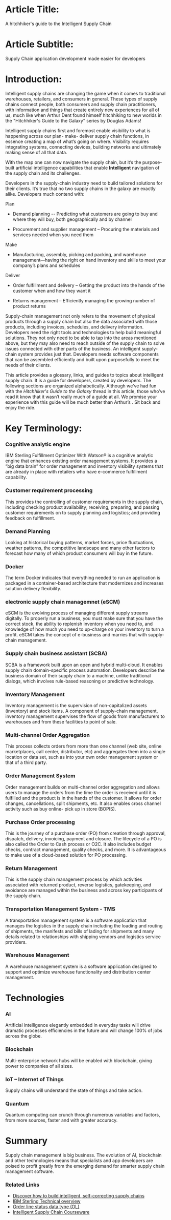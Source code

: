 # Article Title:
A hitchhiker's guide to the Intelligent Supply Chain


# Article Subtitle:
Supply Chain application development made easier for developers


# Introduction:

Intelligent supply chains are changing the game when it comes to traditional warehouses, retailers, and consumers in general. These types of supply chains connect people, both consumers and supply chain practitioners, with information and things that create entirely new experiences for all of us, much like when Arthur Dent found himself hitchhiking to new worlds in the "Hitchhiker's Guide to the Galaxy" series by Douglas Adams!  

Intelligent supply chains first and foremost enable visibility to what is happening across our plan- make- deliver supply chain functions, in essence creating a map of what’s going on where.  Visibility requires integrating systems, connecting devices, building networks and ultimately making sense of all that data.

With the map one can now navigate the supply chain, but it’s the purpose-built artificial intelligence capabilities that enable **Intelligent** navigation of the supply chain and its challenges.

Developers in the supply-chain industry need to build tailored solutions for their clients.  It’s true that no two supply chains in the galaxy are exactly alike.  Developers much contend with:

Plan

* Demand planning -- Predicting what customers are going to buy and where they will buy, both geographically and by channel

* Procurement and supplier management – Procuring the materials and services needed when you need them

Make

* Manufacturing, assembly, picking and packing, and warehouse management—having the right on hand inventory and skills to meet your company’s plans and schedules

Deliver

* Order fulfillment and delivery – Getting the product into the hands of the customer when and how they want it

* Returns management – Efficiently managing the growing number of product returns

Supply-chain management not only refers to the movement of physical products through a supply chain but also the data associated with those products, including invoices, schedules, and delivery information. Developers need the right tools and technologies to help build meaningful solutions.  They not only need to be able to tap into the areas mentioned above, but they may also need to reach outside of the supply chain to solve issues connected with other parts of the business. An intelligent supply-chain system provides just that. Developers needs software components that can be assembled efficiently and built upon purposefully to meet the needs of their clients.

This article provides a glossary, links, and guides to topics about intelligent supply chain. It is a guide for developers, created by developers. The following sections are organized alphabetically. Although we’ve had fun with the <i>Hitchhiker's Guide to the Galaxy</i> thread in this article, those who’ve read it know that it wasn’t really much of a guide at all.  We promise your experience with this guide will be much better than Arthur’s . Sit back and enjoy the ride.


# Key Terminology:

### Cognitive analytic engine

IBM Sterling Fulfillment Optimizer With Watson® is a cognitive analytic engine that enhances existing order management systems. It provides a “big data brain” for order management and inventory visibility systems that are already in place with retailers who have e-commerce fulfillment capability.

### Customer requirement processing

This provides the controlling of customer requirements in the supply chain, including checking product availability; receiving, preparing, and passing customer requirements on to supply planning and logistics; and providing feedback on fulfillment.

### Demand Planning

Looking at historical buying patterns, market forces, price fluctuations, weather patterns, the competitive landscape and many other factors to forecast how many of which product consumers will buy in the future.

### Docker

The term Docker indicates that everything needed to run an application is packaged in a container-based architecture that modernizes and increases solution delivery flexibility.

### electronic supply chain managemnet (eSCM)

eSCM is the evolving process of managing different supply streams digitally. To properly run a business, you must make sure that you have the correct stock, the ability to replenish inventory when you need to, and knowledge of how much you need to up-charge on your inventory to turn a profit. eSCM takes the concept of e-business and marries that with supply-chain management.

### Supply chain business assistant (SCBA)

SCBA is a framework built upon an open and hybrid multi-cloud. It enables supply chain domain-specific process automation. Developers describe the business domain of their supply chain to a machine, unlike traditional dialogs, which involves rule-based reasoning or predictive technology.

### Inventory Management

Inventory management is the supervision of non-capitalized assets (inventory) and stock items. A component of supply-chain management, inventory management supervises the flow of goods from manufacturers to warehouses and from these facilities to point of sale.

### Multi-channel Order Aggregation

This process collects orders from more than one channel (web site, online marketplaces, call center, distributor, etc) and aggregates them into a single location or data set, such as into your own order management system or that of a third party.

### Order Management System

 Order management builds on multi-channel order aggregation and allows users to manage the orders from the time the order is received until it is fulfilled and the product is in the hands of the customer.  It allows for order changes, cancellations, split shipments, etc.  It also enables cross channel activity such as buy online- pick up in store (BOPIS).

### Purchase Order processing

This is the journey of a purchase order (PO) from creation through approval, dispatch, delivery, invoicing, payment and closure. The lifecycle of a PO is also called the Order to Cash process or O2C.  It also includes budget checks, contract management, quality checks, and more. It is advantageous to make use of a cloud-based solution for PO processing.

### Return Management

This is the supply chain management process by which activities associated with returned product, reverse logistics, gatekeeping, and avoidance are managed within the business and across key participants of the supply chain.

### Transportation Management System - TMS

A transportation management system is a software application that manages the logistics in the supply chain including the loading and routing of shipments, the manifests and bills of lading for shipments and many details related to relationships with shipping vendors and logistics service providers.

### Warehouse Management

A warehouse management system is a software application designed to support and optimize warehouse functionality and distribution center management.

# Technologies

### AI

Artificial intelligence elegantly embedded in everyday tasks will drive dramatic processes efficiencies in the future and will change 100% of jobs across the globe.

### Blockchain

Multi-enterprise network hubs will be enabled with blockchain, giving power to companies of all sizes.

### IoT – Internet of Things

Supply chains will understand the state of things and take action.

### Quantum

Quantum computing can crunch through numerous variables and factors, from more sources, faster and with greater accuracy.


# Summary

Supply chain management is big business. The evolution of AI, blockchain and other technologies means that specialists and app developers are poised to profit greatly from the emerging demand for smarter supply chain management software.


### Related Links

* [Discover how to build intelligent, self-correcting supply chains](https://developer.ibm.com/blogs/learning-about-ibm-sterling-offerings/)
* [IBM Sterling Technical overview](https://www.ibm.com/support/knowledgecenter/en/SSZMC6/com.ibm.help.orderoptimizer.doc/Overview/c_oo_Implementation.html)
* [Order line status data type (OL)](https://www.ibm.com/support/knowledgecenter/en/SSZMC6/com.ibm.help.orderoptimizer.doc/ContentTypes/c_contenttype_eCommerceOrderLineStatus.html)
* [Intelligent Supply Chain Courseware](https://developer.ibm.com/components/sterling/courses/)
